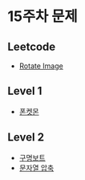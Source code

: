 # 15주차 문제

## Leetcode

- [Rotate Image](https://leetcode.com/problems/rotate-image/description/)

## Level 1

- [폰켓몬](https://school.programmers.co.kr/learn/courses/30/lessons/1845)

## Level 2

- [구명보트](https://school.programmers.co.kr/learn/courses/30/lessons/42885)
- [문자열 압축](https://school.programmers.co.kr/learn/courses/30/lessons/60057)
